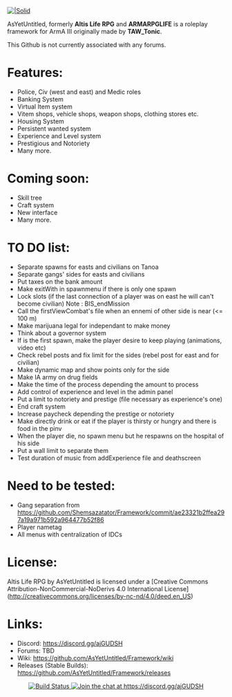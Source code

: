 [![|Solid](http://i.imgur.com/pL3heId.png)](https://github.com/AsYetUntitled/Framework/)

AsYetUntitled, formerly <b>Altis Life RPG</b> and <b>ARMARPGLIFE</b> is a roleplay framework for ArmA III originally made by <b>TAW_Tonic</b>.

This Github is not currently associated with any forums.

# Features:

  - Police, Civ (west and east) and Medic roles 
  - Banking System
  - Virtual Item system 
  - Vitem shops, vehicle shops, weapon shops, clothing stores etc. 
  - Housing System 
  - Persistent wanted system
  - Experience and Level system
  - Prestigious and Notoriety
  - Many more. 

# Coming soon:

  - Skill tree
  - Craft system
  - New interface
  - Many more. 

# TO DO list:

  - Separate spawns for easts and civilians on Tanoa
  - Separate gangs' sides for easts and civilians
  - Put taxes on the bank amount
  - Make exitWith in spawnmenu if there is only one spawn
  - Lock slots (if the last connection of a player was on east he will can't become civilian) Note : BIS_endMission
  - Call the firstViewCombat's file when an ennemi of other side is near (<= 100 m)
  - Make marijuana legal for independant to make money
  - Think about a governor system
  - If is the first spawn, make the player desire to keep playing (animations, video etc)
  - Check rebel posts and fix limit for the sides (rebel post for east and for civilian)
  - Make dynamic map and show points only for the side
  - Make IA army on drug fields
  - Make the time of the process depending the amount to process
  - Add control of experience and level in the admin panel
  - Put a limit to notoriety and prestige (file necessary as experience's one)
  - End craft system
  - Increase paycheck depending the prestige or notoriety
  - Make directly drink or eat if the player is thirsty or hungry and there is food in the pinv
  - When the player die, no spawn menu but he respawns on the hospital of his side
  - Put a wall limit to separate them
  - Test duration of music from addExperience file and deathscreen
  
# Need to be tested: 
  - Gang separation from https://github.com/Shemsazatator/Framework/commit/ae23321b2ffea297a19a971b592a964477b52f86
  - Player nametag
  - All menus with centralization of IDCs

# License: 
Altis Life RPG by AsYetUntitled is licensed under a [Creative Commons Attribution-NonCommercial-NoDerivs 4.0 International License] (http://creativecommons.org/licenses/by-nc-nd/4.0/deed.en_US)

# Links:
  - Discord: https://discord.gg/ajGUDSH
  - Forums: TBD
  - Wiki: https://github.com/AsYetUntitled/Framework/wiki 
  - Releases (Stable Builds): https://github.com/AsYetUntitled/Framework/releases

<p align="center">
    <a href="https://travis-ci.org/AsYetUntitled/Framework">
        <img src="https://api.travis-ci.org/AsYetUntitled/Framework.svg" alt="Build Status">
    </a>
       <a href="https://discord.gg/ajGUDSH">
        <img src="https://img.shields.io/badge/Discord-Join%20chat%20→-738bd7.svg" alt="Join the chat at https://discord.gg/ajGUDSH">
    </a>
</p>
